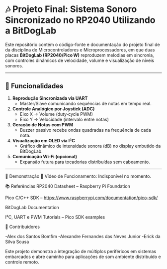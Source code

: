 # 🎶 Projeto Final: Sistema Sonoro Sincronizado no RP2040 Utilizando a BitDogLab

Este repositório contém o código-fonte e documentação do projeto final de da disciplina de Microcontroladores e Microprocessadores, em que duas placas **BitDogLab (RP2040/Pico W)** reproduzem melodias em sincronia, com controles dinâmicos de velocidade, volume e visualização de níveis sonoros.

---

## 🚀 Funcionalidades

1. **Reprodução Sincronizada via UART**  
   - Master/Slave comunicando sequências de notas em tempo real.  
2. **Controle Analógico por Joystick (ADC)**  
   - Eixo X → Volume (duty‑cycle PWM)  
   - Eixo Y → Velocidade (intervalo entre notas)  
3. **Geração de Notas com PWM**  
   - Buzzer passivo recebe ondas quadradas na frequência de cada nota.  
4. **Visualização em OLED via I²C**  
   - Gráfico dinâmico de intensidade sonora (dB) no display embutido da BitDogLab.  
5. **Comunicação Wi‑Fi (opcional)**  
   - Expansão futura para toca­dorias distribuídas sem cabeamento.

---

🎥 Demonstração
🔗 Vídeo de Funcionamento: Indisponível no momento.


📚 Referências
RP2040 Datasheet – Raspberry Pi Foundation

Pico C/C++ SDK – https://www.raspberrypi.com/documentation/pico-sdk/

BitDogLab Documentation 

I²C, UART e PWM Tutorials – Pico SDK examples

🤝 Contribuidores

-Alex dos Santos Bomfim 
-Alexandre Fernandes das Neves Junior 
-Erick da Silva Sousa

Este projeto demonstra a integração de múltiplos periféricos em sistemas embarcados e abre caminho para aplicações de som ambiente distribuído e controle remoto.

